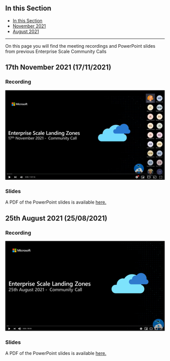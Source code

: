 ## In this Section

- [In this Section](#in-this-section)
- [November 2021](#17th-november-2021-17112021)
- [August 2021](#25th-august-2021-25082021)

---

On this page you will find the meeting recordings and PowerPoint slides from previous Enterprise Scale Community Calls

## 17th November 2021 (17/11/2021)

### Recording

[![Screenshot of Enterprise Scale Community Call from November 2021 recording on YouTube](./media/community-calls/nov-2021/eslz-nov-2021-youtube-screenshot.png)](https://youtu.be/4j69qH0NuiM)

### Slides

A PDF of the PowerPoint slides is available [here.](./media/community-calls/nov-2021/ESLZ-Community-Call-17112021.pdf)

## 25th August 2021 (25/08/2021)

### Recording

[![Screenshot of Enterprise Scale Community Call from August 2021 recording on YouTube](./media/community-calls/aug-2021/eslz-aug-2021-youtube-screenshot.png)](https://youtu.be/Zx_gHevekm0)

### Slides

A PDF of the PowerPoint slides is available [here.](./media/community-calls/aug-2021/ESLZ-Community-Call-25082021.pdf)